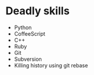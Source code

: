 # Deadly skills
* Python
* CoffeeScript
* C++
* Ruby
* Git
* Subversion
* Killing history using git rebase
